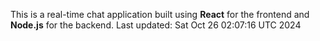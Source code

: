 This is a real-time chat application built using **React** for the frontend and **Node.js** for the backend.
Last updated: Sat Oct 26 02:07:16 UTC 2024
